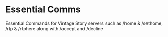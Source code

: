 # Essential Comms
Essential Commands for Vintage Story servers such as /home & /sethome, /rtp & /rtphere along with /accept and /decline
